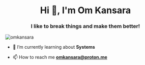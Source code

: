 <h1 align="center">Hi 👋, I'm Om Kansara</h1>
<h3 align="center">I like to break things and make them better!</h3>

<p align="left"> <img src="https://komarev.com/ghpvc/?username=omkansara&label=Profile%20views&color=0e75b6&style=flat" alt="omkansara" /> </p>

- 🌱 I’m currently learning about **Systems**

- 📫 How to reach me **omkansara@proton.me**
